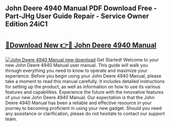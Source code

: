 ## John Deere 4940 Manual PDF Download Free - Part-JHg User Guide Repair - Service Owner Edition 24iC1

# <h2><a href="http://bc87117.oget.top/?id=John+Deere+4940+Manual">🔗Download New 👉🔴 John Deere 4940 Manual</a></h2>

[![John Deere 4940 Manual new download](https://i.imgur.com/5g1atiW.png)](http://bc87117.oget.top/?id=John+Deere+4940+Manual)
Get Started! Welcome to your new John Deere 4940 Manual user manual. This guide will walk you through everything you need to know to operate and maximize your experience. Before you begin using your John Deere 4940 Manual, please take a moment to read this manual carefully. It includes detailed instructions for setting up the product, as well as information on how to use its various features and capabilities. Experience the future with the innovative features of your new John Deere 4940 Manual. Our expectation is that the John Deere 4940 Manual has been a reliable and effective resource in your journey to becoming proficient in using your new gadget. Should you need any assistance or clarification, please do not hesitate to contact our support team.
